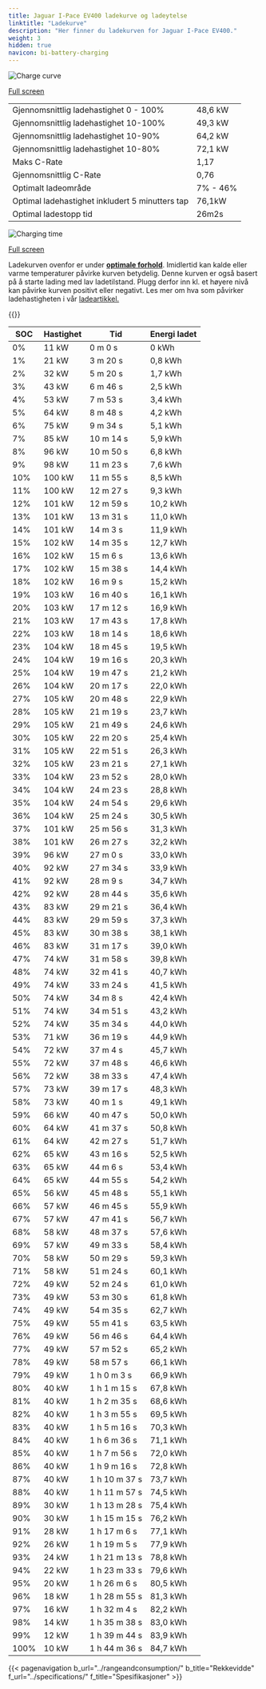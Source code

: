```yaml
---
title: Jaguar I-Pace EV400 ladekurve og ladeytelse
linktitle: "Ladekurve"
description: "Her finner du ladekurven for Jaguar I-Pace EV400."
weight: 3
hidden: true
navicon: bi-battery-charging
---
```

<!-- markdownlint-disable MD033 -->
<img src="/images/models/jaguar/i-pace/i-pace_ev400/chargingcurve.svg" alt="Charge curve" class="img-fluid">

[Full screen](/images/models/jaguar/i-pace/i-pace_ev400/chargingcurve.svg)


<table class="table table-striped border">
<tbody>
<tr>
<td>Gjennomsnittlig ladehastighet 0 - 100%</td><td>48,6 kW</td>
</tr>
<tr>
<td>Gjennomsnittlig ladehastighet 10-100%</td><td>49,3 kW</td>
</tr>
<tr>
<td>Gjennomsnittlig ladehastighet 10-90%</td><td>64,2 kW</td>
</tr>
<tr>
<td>Gjennomsnittlig ladehastighet 10-80%</td><td>72,1 kW</td>
</tr>
<tr>
<td>Maks C-Rate</td><td>1,17</td>
</tr>
<tr>
<td>Gjennomsnittlig C-Rate</td><td>0,76</td>
</tr>
<tr>
<td>Optimalt ladeområde</td><td>7% - 46%</td>
</tr>
<tr>
<td>Optimal ladehastighet inkludert 5 minutters tap</td><td>76,1kW</td>
</tr>
<tr>
<td>Optimal ladestopp tid</td><td>26m2s</td>
</tr>
</tbody>
</table>
<img src="/images/models/jaguar/i-pace/i-pace_ev400/chargingtime.svg" alt="Charging time" class="img-fluid">

[Full screen](/images/models/jaguar/i-pace/i-pace_ev400/chargingtime.svg)


Ladekurven ovenfor er under **[optimale forhold](../../../../../technology/battery/charging/#temperatur)**. Imidlertid kan kalde eller varme temperaturer påvirke kurven betydelig. Denne kurven er også basert på å starte lading med lav ladetilstand. Plugg derfor inn kl. et høyere nivå kan påvirke kurven positivt eller negativt. Les mer om hva som påvirker ladehastigheten i vår [ladeartikkel.](../../../../../technology/battery/charging/)


{{<evkxdisplayaddarticle />}}
<table class="table table-striped border">
<thead>
<tr><th>SOC</th><th>Hastighet</th><th>Tid</th><th>Energi ladet</th></tr>
</thead>
<tbody>
<tr>
<td>0%</td><td>11 kW</td><td> 0 m 0 s </td><td>0 kWh </td>
</tr>
<tr>
<td>1%</td><td>21 kW</td><td> 3 m 20 s </td><td>0,8 kWh </td>
</tr>
<tr>
<td>2%</td><td>32 kW</td><td> 5 m 20 s </td><td>1,7 kWh </td>
</tr>
<tr>
<td>3%</td><td>43 kW</td><td> 6 m 46 s </td><td>2,5 kWh </td>
</tr>
<tr>
<td>4%</td><td>53 kW</td><td> 7 m 53 s </td><td>3,4 kWh </td>
</tr>
<tr>
<td>5%</td><td>64 kW</td><td> 8 m 48 s </td><td>4,2 kWh </td>
</tr>
<tr>
<td>6%</td><td>75 kW</td><td> 9 m 34 s </td><td>5,1 kWh </td>
</tr>
<tr>
<td>7%</td><td>85 kW</td><td> 10 m 14 s </td><td>5,9 kWh </td>
</tr>
<tr>
<td>8%</td><td>96 kW</td><td> 10 m 50 s </td><td>6,8 kWh </td>
</tr>
<tr>
<td>9%</td><td>98 kW</td><td> 11 m 23 s </td><td>7,6 kWh </td>
</tr>
<tr>
<td>10%</td><td>100 kW</td><td> 11 m 55 s </td><td>8,5 kWh </td>
</tr>
<tr>
<td>11%</td><td>100 kW</td><td> 12 m 27 s </td><td>9,3 kWh </td>
</tr>
<tr>
<td>12%</td><td>101 kW</td><td> 12 m 59 s </td><td>10,2 kWh </td>
</tr>
<tr>
<td>13%</td><td>101 kW</td><td> 13 m 31 s </td><td>11,0 kWh </td>
</tr>
<tr>
<td>14%</td><td>101 kW</td><td> 14 m 3 s </td><td>11,9 kWh </td>
</tr>
<tr>
<td>15%</td><td>102 kW</td><td> 14 m 35 s </td><td>12,7 kWh </td>
</tr>
<tr>
<td>16%</td><td>102 kW</td><td> 15 m 6 s </td><td>13,6 kWh </td>
</tr>
<tr>
<td>17%</td><td>102 kW</td><td> 15 m 38 s </td><td>14,4 kWh </td>
</tr>
<tr>
<td>18%</td><td>102 kW</td><td> 16 m 9 s </td><td>15,2 kWh </td>
</tr>
<tr>
<td>19%</td><td>103 kW</td><td> 16 m 40 s </td><td>16,1 kWh </td>
</tr>
<tr>
<td>20%</td><td>103 kW</td><td> 17 m 12 s </td><td>16,9 kWh </td>
</tr>
<tr>
<td>21%</td><td>103 kW</td><td> 17 m 43 s </td><td>17,8 kWh </td>
</tr>
<tr>
<td>22%</td><td>103 kW</td><td> 18 m 14 s </td><td>18,6 kWh </td>
</tr>
<tr>
<td>23%</td><td>104 kW</td><td> 18 m 45 s </td><td>19,5 kWh </td>
</tr>
<tr>
<td>24%</td><td>104 kW</td><td> 19 m 16 s </td><td>20,3 kWh </td>
</tr>
<tr>
<td>25%</td><td>104 kW</td><td> 19 m 47 s </td><td>21,2 kWh </td>
</tr>
<tr>
<td>26%</td><td>104 kW</td><td> 20 m 17 s </td><td>22,0 kWh </td>
</tr>
<tr>
<td>27%</td><td>105 kW</td><td> 20 m 48 s </td><td>22,9 kWh </td>
</tr>
<tr>
<td>28%</td><td>105 kW</td><td> 21 m 19 s </td><td>23,7 kWh </td>
</tr>
<tr>
<td>29%</td><td>105 kW</td><td> 21 m 49 s </td><td>24,6 kWh </td>
</tr>
<tr>
<td>30%</td><td>105 kW</td><td> 22 m 20 s </td><td>25,4 kWh </td>
</tr>
<tr>
<td>31%</td><td>105 kW</td><td> 22 m 51 s </td><td>26,3 kWh </td>
</tr>
<tr>
<td>32%</td><td>105 kW</td><td> 23 m 21 s </td><td>27,1 kWh </td>
</tr>
<tr>
<td>33%</td><td>104 kW</td><td> 23 m 52 s </td><td>28,0 kWh </td>
</tr>
<tr>
<td>34%</td><td>104 kW</td><td> 24 m 23 s </td><td>28,8 kWh </td>
</tr>
<tr>
<td>35%</td><td>104 kW</td><td> 24 m 54 s </td><td>29,6 kWh </td>
</tr>
<tr>
<td>36%</td><td>104 kW</td><td> 25 m 24 s </td><td>30,5 kWh </td>
</tr>
<tr>
<td>37%</td><td>101 kW</td><td> 25 m 56 s </td><td>31,3 kWh </td>
</tr>
<tr>
<td>38%</td><td>101 kW</td><td> 26 m 27 s </td><td>32,2 kWh </td>
</tr>
<tr>
<td>39%</td><td>96 kW</td><td> 27 m 0 s </td><td>33,0 kWh </td>
</tr>
<tr>
<td>40%</td><td>92 kW</td><td> 27 m 34 s </td><td>33,9 kWh </td>
</tr>
<tr>
<td>41%</td><td>92 kW</td><td> 28 m 9 s </td><td>34,7 kWh </td>
</tr>
<tr>
<td>42%</td><td>92 kW</td><td> 28 m 44 s </td><td>35,6 kWh </td>
</tr>
<tr>
<td>43%</td><td>83 kW</td><td> 29 m 21 s </td><td>36,4 kWh </td>
</tr>
<tr>
<td>44%</td><td>83 kW</td><td> 29 m 59 s </td><td>37,3 kWh </td>
</tr>
<tr>
<td>45%</td><td>83 kW</td><td> 30 m 38 s </td><td>38,1 kWh </td>
</tr>
<tr>
<td>46%</td><td>83 kW</td><td> 31 m 17 s </td><td>39,0 kWh </td>
</tr>
<tr>
<td>47%</td><td>74 kW</td><td> 31 m 58 s </td><td>39,8 kWh </td>
</tr>
<tr>
<td>48%</td><td>74 kW</td><td> 32 m 41 s </td><td>40,7 kWh </td>
</tr>
<tr>
<td>49%</td><td>74 kW</td><td> 33 m 24 s </td><td>41,5 kWh </td>
</tr>
<tr>
<td>50%</td><td>74 kW</td><td> 34 m 8 s </td><td>42,4 kWh </td>
</tr>
<tr>
<td>51%</td><td>74 kW</td><td> 34 m 51 s </td><td>43,2 kWh </td>
</tr>
<tr>
<td>52%</td><td>74 kW</td><td> 35 m 34 s </td><td>44,0 kWh </td>
</tr>
<tr>
<td>53%</td><td>71 kW</td><td> 36 m 19 s </td><td>44,9 kWh </td>
</tr>
<tr>
<td>54%</td><td>72 kW</td><td> 37 m 4 s </td><td>45,7 kWh </td>
</tr>
<tr>
<td>55%</td><td>72 kW</td><td> 37 m 48 s </td><td>46,6 kWh </td>
</tr>
<tr>
<td>56%</td><td>72 kW</td><td> 38 m 33 s </td><td>47,4 kWh </td>
</tr>
<tr>
<td>57%</td><td>73 kW</td><td> 39 m 17 s </td><td>48,3 kWh </td>
</tr>
<tr>
<td>58%</td><td>73 kW</td><td> 40 m 1 s </td><td>49,1 kWh </td>
</tr>
<tr>
<td>59%</td><td>66 kW</td><td> 40 m 47 s </td><td>50,0 kWh </td>
</tr>
<tr>
<td>60%</td><td>64 kW</td><td> 41 m 37 s </td><td>50,8 kWh </td>
</tr>
<tr>
<td>61%</td><td>64 kW</td><td> 42 m 27 s </td><td>51,7 kWh </td>
</tr>
<tr>
<td>62%</td><td>65 kW</td><td> 43 m 16 s </td><td>52,5 kWh </td>
</tr>
<tr>
<td>63%</td><td>65 kW</td><td> 44 m 6 s </td><td>53,4 kWh </td>
</tr>
<tr>
<td>64%</td><td>65 kW</td><td> 44 m 55 s </td><td>54,2 kWh </td>
</tr>
<tr>
<td>65%</td><td>56 kW</td><td> 45 m 48 s </td><td>55,1 kWh </td>
</tr>
<tr>
<td>66%</td><td>57 kW</td><td> 46 m 45 s </td><td>55,9 kWh </td>
</tr>
<tr>
<td>67%</td><td>57 kW</td><td> 47 m 41 s </td><td>56,7 kWh </td>
</tr>
<tr>
<td>68%</td><td>58 kW</td><td> 48 m 37 s </td><td>57,6 kWh </td>
</tr>
<tr>
<td>69%</td><td>57 kW</td><td> 49 m 33 s </td><td>58,4 kWh </td>
</tr>
<tr>
<td>70%</td><td>58 kW</td><td> 50 m 29 s </td><td>59,3 kWh </td>
</tr>
<tr>
<td>71%</td><td>58 kW</td><td> 51 m 24 s </td><td>60,1 kWh </td>
</tr>
<tr>
<td>72%</td><td>49 kW</td><td> 52 m 24 s </td><td>61,0 kWh </td>
</tr>
<tr>
<td>73%</td><td>49 kW</td><td> 53 m 30 s </td><td>61,8 kWh </td>
</tr>
<tr>
<td>74%</td><td>49 kW</td><td> 54 m 35 s </td><td>62,7 kWh </td>
</tr>
<tr>
<td>75%</td><td>49 kW</td><td> 55 m 41 s </td><td>63,5 kWh </td>
</tr>
<tr>
<td>76%</td><td>49 kW</td><td> 56 m 46 s </td><td>64,4 kWh </td>
</tr>
<tr>
<td>77%</td><td>49 kW</td><td> 57 m 52 s </td><td>65,2 kWh </td>
</tr>
<tr>
<td>78%</td><td>49 kW</td><td> 58 m 57 s </td><td>66,1 kWh </td>
</tr>
<tr>
<td>79%</td><td>49 kW</td><td>1 h 0 m 3 s </td><td>66,9 kWh </td>
</tr>
<tr>
<td>80%</td><td>40 kW</td><td>1 h 1 m 15 s </td><td>67,8 kWh </td>
</tr>
<tr>
<td>81%</td><td>40 kW</td><td>1 h 2 m 35 s </td><td>68,6 kWh </td>
</tr>
<tr>
<td>82%</td><td>40 kW</td><td>1 h 3 m 55 s </td><td>69,5 kWh </td>
</tr>
<tr>
<td>83%</td><td>40 kW</td><td>1 h 5 m 16 s </td><td>70,3 kWh </td>
</tr>
<tr>
<td>84%</td><td>40 kW</td><td>1 h 6 m 36 s </td><td>71,1 kWh </td>
</tr>
<tr>
<td>85%</td><td>40 kW</td><td>1 h 7 m 56 s </td><td>72,0 kWh </td>
</tr>
<tr>
<td>86%</td><td>40 kW</td><td>1 h 9 m 16 s </td><td>72,8 kWh </td>
</tr>
<tr>
<td>87%</td><td>40 kW</td><td>1 h 10 m 37 s </td><td>73,7 kWh </td>
</tr>
<tr>
<td>88%</td><td>40 kW</td><td>1 h 11 m 57 s </td><td>74,5 kWh </td>
</tr>
<tr>
<td>89%</td><td>30 kW</td><td>1 h 13 m 28 s </td><td>75,4 kWh </td>
</tr>
<tr>
<td>90%</td><td>30 kW</td><td>1 h 15 m 15 s </td><td>76,2 kWh </td>
</tr>
<tr>
<td>91%</td><td>28 kW</td><td>1 h 17 m 6 s </td><td>77,1 kWh </td>
</tr>
<tr>
<td>92%</td><td>26 kW</td><td>1 h 19 m 5 s </td><td>77,9 kWh </td>
</tr>
<tr>
<td>93%</td><td>24 kW</td><td>1 h 21 m 13 s </td><td>78,8 kWh </td>
</tr>
<tr>
<td>94%</td><td>22 kW</td><td>1 h 23 m 33 s </td><td>79,6 kWh </td>
</tr>
<tr>
<td>95%</td><td>20 kW</td><td>1 h 26 m 6 s </td><td>80,5 kWh </td>
</tr>
<tr>
<td>96%</td><td>18 kW</td><td>1 h 28 m 55 s </td><td>81,3 kWh </td>
</tr>
<tr>
<td>97%</td><td>16 kW</td><td>1 h 32 m 4 s </td><td>82,2 kWh </td>
</tr>
<tr>
<td>98%</td><td>14 kW</td><td>1 h 35 m 38 s </td><td>83,0 kWh </td>
</tr>
<tr>
<td>99%</td><td>12 kW</td><td>1 h 39 m 44 s </td><td>83,9 kWh </td>
</tr>
<tr>
<td>100%</td><td>10 kW</td><td>1 h 44 m 36 s </td><td>84,7 kWh </td>
</tr>
</tbody>
</table>


{{< pagenavigation b_url="../rangeandconsumption/" b_title="Rekkevidde" f_url="../specifications/" f_title="Spesifikasjoner" >}}
